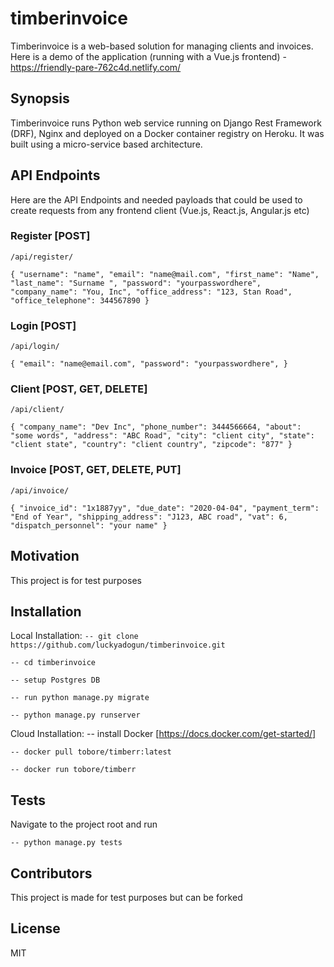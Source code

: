 # timberinvoice

Timberinvoice is a web-based  solution for managing clients and invoices. Here is a demo of the application (running with a Vue.js frontend) - https://friendly-pare-762c4d.netlify.com/

## Synopsis

Timberinvoice runs Python web service running on Django Rest Framework (DRF), Nginx and deployed on a Docker container registry on Heroku. It was built using a micro-service based architecture.

## API Endpoints

Here are the API Endpoints and needed payloads that could be used to create requests from any frontend client (Vue.js, React.js, Angular.js etc)

### Register [POST]

`/api/register/`



`{
	"username": "name",
	"email": "name@mail.com",
	"first_name": "Name",
	"last_name": "Surname ",
	"password": "yourpasswordhere",
	"company_name": "You, Inc",
	"office_address": "123, Stan Road",
	"office_telephone": 344567890
}`

### Login [POST]

`/api/login/`



`{
	"email": "name@email.com",
	"password": "yourpasswordhere",
}`

### Client [POST, GET, DELETE]

`/api/client/`



`{
	"company_name": "Dev Inc",
	"phone_number": 3444566664,
	"about": "some words",
	"address": "ABC Road",
	"city": "client city",
	"state": "client state",
	"country": "client country",
	"zipcode": "877"
}`

### Invoice [POST, GET, DELETE, PUT]

`/api/invoice/`



`{
	"invoice_id": "1x1887yy",
	"due_date": "2020-04-04",
	"payment_term": "End of Year",
	"shipping_address": "J123, ABC road",
	"vat": 6,
	"dispatch_personnel": "your name"
}`

## Motivation

This project is for test purposes 

## Installation

Local Installation:
`-- git clone https://github.com/luckyadogun/timberinvoice.git`

`-- cd timberinvoice`

`-- setup Postgres DB`

`-- run python manage.py migrate`

`-- python manage.py runserver`

Cloud Installation:
-- install Docker [https://docs.docker.com/get-started/]

`-- docker pull tobore/timberr:latest`

`-- docker run tobore/timberr`

## Tests

Navigate to the project root and run

`-- python manage.py tests`

## Contributors

This project is made for test purposes but can be forked

## License

MIT
